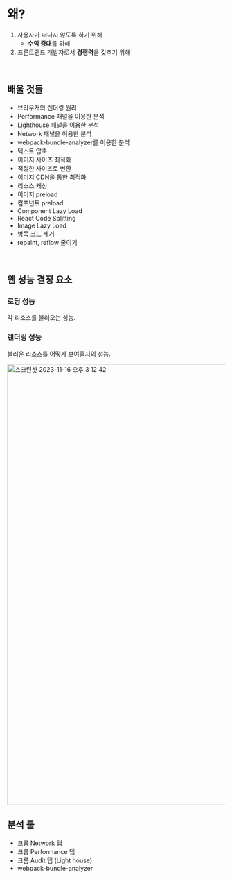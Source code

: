 # 왜?

1. 사용자가 떠나지 않도록 하기 위해
   - **수익 증대**를 위해
2. 프론트엔드 개발자로서 **경쟁력**을 갖추기 위해

<br/>

## 배울 것들

- 브라우저의 렌더링 원리
- Performance 패널을 이용한 분석
- Lighthouse 패널을 이용한 분석
- Network 패널을 이용한 분석
- webpack-bundle-analyzer를 이용한 분석
- 텍스트 압축
- 이미지 사이즈 최적화
- 적절한 사이즈로 변환
- 이미지 CDN을 통한 최적화
- 리소스 캐싱
- 이미지 preload
- 컴포넌트 preload
- Component Lazy Load
- React Code Splitting
- Image Lazy Load
- 병목 코드 제거
- repaint, reflow 줄이기

<br/>

## 웹 성능 결정 요소

### 로딩 성능

각 리소스를 불러오는 성능.

### 렌더링 성능

불러운 리소스를 어떻게 보여줄지의 성능.

<img width="1017" alt="스크린샷 2023-11-16 오후 3 12 42" src="https://github.com/pozafly/TIL/assets/59427983/7c42dda0-5ec9-4ba7-961a-1d4abaf37061">

<br/>

## 분석 툴

- 크롬 Network 탭
- 크롬 Performance 탭
- 크롬 Audit 탭 (Light house)
- webpack-bundle-analyzer

